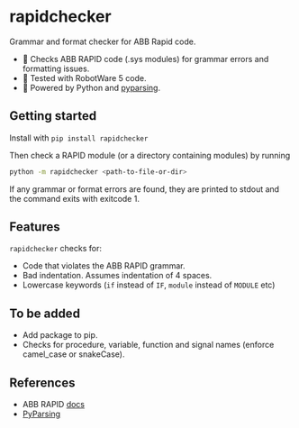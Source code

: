 # rapidchecker
Grammar and format checker for ABB Rapid code.

- 🔎 Checks ABB RAPID code (.sys modules) for grammar errors and formatting issues.
- 🦾 Tested with RobotWare 5 code.
- 🐍 Powered by Python and [pyparsing](https://github.com/pyparsing/pyparsing).

## Getting started

Install with `pip install rapidchecker`

Then check a RAPID module (or a directory containing modules) by running

```bash
python -m rapidchecker <path-to-file-or-dir>
```

If any grammar or format errors are found, they are printed to stdout and the command exits with exitcode 1.

## Features

`rapidchecker` checks for:

- Code that violates the ABB RAPID grammar.
- Bad indentation. Assumes indentation of 4 spaces.
- Lowercase keywords (`if` instead of `IF`, `module` instead of `MODULE` etc)

## To be added

- Add package to pip.
- Checks for procedure, variable, function and signal names (enforce camel_case or snakeCase).

## References

- ABB RAPID [docs](https://library.e.abb.com/public/f23f1c3e506a4383b635cff165cc6993/3HAC050946+TRM+RAPID+Kernel+RW+6-en.pdf?x-sign=oUq9VZeSx%2Fve4%2BCCAYZVeAQoLxtMdzw6S2BkJobVIFhUVtPrZ8dmV1VIHdk%2B6Yfg)
- [PyParsing](https://pyparsing-docs.readthedocs.io/en/latest/)

